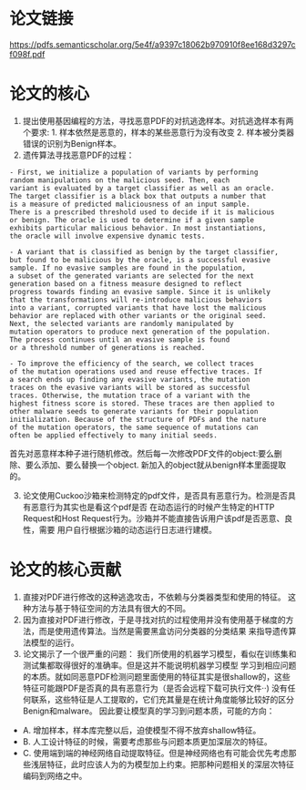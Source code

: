 # 论文链接
https://pdfs.semanticscholar.org/5e4f/a9397c18062b970910f8ee168d3297cf098f.pdf 
# 论文的核心
1. 提出使用基因编程的方法，寻找恶意PDF的对抗逃逸样本。对抗逃逸样本有两个要求: 1. 样本依然是恶意的，样本的某些恶意行为没有改变 2. 样本被分类器错误的识别为Benign样本。
2. 遗传算法寻找恶意PDF的过程：
```
- First, we initialize a population of variants by performing
random manipulations on the malicious seed. Then, each
variant is evaluated by a target classifier as well as an oracle.
The target classifier is a black box that outputs a number that
is a measure of predicted maliciousness of an input sample.
There is a prescribed threshold used to decide if it is malicious
or benign. The oracle is used to determine if a given sample
exhibits particular malicious behavior. In most instantiations,
the oracle will involve expensive dynamic tests.

- A variant that is classified as benign by the target classifier,
but found to be malicious by the oracle, is a successful evasive
sample. If no evasive samples are found in the population,
a subset of the generated variants are selected for the next
generation based on a fitness measure designed to reflect
progress towards finding an evasive sample. Since it is unlikely
that the transformations will re-introduce malicious behaviors
into a variant, corrupted variants that have lost the malicious
behavior are replaced with other variants or the original seed.
Next, the selected variants are randomly manipulated by
mutation operators to produce next generation of the population. 
The process continues until an evasive sample is found
or a threshold number of generations is reached.

- To improve the efficiency of the search, we collect traces
of the mutation operations used and reuse effective traces. If
a search ends up finding any evasive variants, the mutation
traces on the evasive variants will be stored as successful
traces. Otherwise, the mutation trace of a variant with the
highest fitness score is stored. These traces are then applied to
other malware seeds to generate variants for their population
initialization. Because of the structure of PDFs and the nature
of the mutation operators, the same sequence of mutations can
often be applied effectively to many initial seeds.
```
首先对恶意样本种子进行随机修改。然后每一次修改PDF文件的object:要么删除、要么添加、要么替换一个object.
新加入的object就从benign样本里面提取的。

3. 论文使用Cuckoo沙箱来检测特定的pdf文件，是否具有恶意行为。检测是否具有恶意行为其实也是看这个pdf是否
在动态运行的时候产生特定的HTTP Request和Host Request行为。沙箱并不能直接告诉用户该pdf是否恶意、良性，需要
用户自行根据沙箱的动态运行日志进行建模。

# 论文的核心贡献
1. 直接对PDF进行修改的这种逃逸攻击，不依赖与分类器类型和使用的特征。 这种方法与基于特征空间的方法具有很大的不同。
2. 因为直接对PDF进行修改，于是寻找对抗的过程使用并没有使用基于梯度的方法，而是使用遗传算法。当然是需要黑盒访问分类器的分类结果
来指导遗传算法模型的运行。
3. 论文揭示了一个很严重的问题： 我们所使用的机器学习模型，看似在训练集和测试集都取得很好的准确率。但是这并不能说明机器学习模型
学习到相应问题的本质。就如同恶意PDF检测问题里面使用的特征其实是很shallow的，这些特征可能跟PDF是否真的具有恶意行为（是否会远程下载可执行文件··)
没有任何联系，这些特征是人工提取的，它们充其量是在统计角度能够比较好的区分Benign和malware。 因此要让模型真的学习到问题本质，可能的方向：
- A. 增加样本，样本库完整以后，迫使模型不得不放弃shallow特征。
- B. 人工设计特征的时候，需要考虑那些与问题本质更加深层次的特征。
- C. 使用端到端的神经网络自动提取特征。但是神经网络也有可能会优先考虑那些浅层特征，此时应该人为的为模型加上约束。把那种问题相关的深层次特征编码到网络之中。
